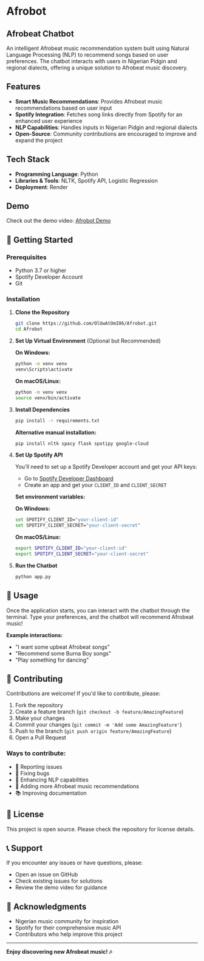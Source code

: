 # Afrobot

## Afrobeat Chatbot

An intelligent Afrobeat music recommendation system built using Natural Language Processing (NLP) to recommend songs based on user preferences. The chatbot interacts with users in Nigerian Pidgin and regional dialects, offering a unique solution to Afrobeat music discovery.

## Features

- **Smart Music Recommendations**: Provides Afrobeat music recommendations based on user input
- **Spotify Integration**: Fetches song links directly from Spotify for an enhanced user experience  
- **NLP Capabilities**: Handles inputs in Nigerian Pidgin and regional dialects
- **Open-Source**: Community contributions are encouraged to improve and expand the project

## Tech Stack

- **Programming Language**: Python
- **Libraries & Tools**: NLTK, Spotify API, Logistic Regression
- **Deployment**: Render

## Demo

Check out the demo video: [Afrobot Demo]( https://drive.google.com/file/d/1jMpVqYRU5-mMBo1GPsnUd1Eajum9c36q/view)

## 🚀 Getting Started

### Prerequisites

- Python 3.7 or higher
- Spotify Developer Account
- Git

### Installation

1. **Clone the Repository**
   ```bash
   git clone https://github.com/OlUwAtOmI06/Afrobot.git
   cd Afrobot
   ```

2. **Set Up Virtual Environment** (Optional but Recommended)
   
   **On Windows:**
   ```bash
   python -m venv venv
   venv\Scripts\activate
   ```
   
   **On macOS/Linux:**
   ```bash
   python -m venv venv
   source venv/bin/activate
   ```

3. **Install Dependencies**
   ```bash
   pip install -r requirements.txt
   ```
   
   **Alternative manual installation:**
   ```bash
   pip install nltk spacy flask spotipy google-cloud
   ```

4. **Set Up Spotify API**
   
   You'll need to set up a Spotify Developer account and get your API keys:
   - Go to [Spotify Developer Dashboard](https://developer.spotify.com/dashboard/)
   - Create an app and get your `CLIENT_ID` and `CLIENT_SECRET`
   
   **Set environment variables:**
   
   **On Windows:**
   ```bash
   set SPOTIFY_CLIENT_ID="your-client-id"
   set SPOTIFY_CLIENT_SECRET="your-client-secret"
   ```
   
   **On macOS/Linux:**
   ```bash
   export SPOTIFY_CLIENT_ID="your-client-id"
   export SPOTIFY_CLIENT_SECRET="your-client-secret"
   ```

5. **Run the Chatbot**
   ```bash
   python app.py
   ```

## 💬 Usage

Once the application starts, you can interact with the chatbot through the terminal. Type your preferences, and the chatbot will recommend Afrobeat music!

**Example interactions:**
- "I want some upbeat Afrobeat songs"
- "Recommend some Burna Boy songs"
- "Play something for dancing"

## 🤝 Contributing

Contributions are welcome! If you'd like to contribute, please:

1. Fork the repository
2. Create a feature branch (`git checkout -b feature/AmazingFeature`)
3. Make your changes
4. Commit your changes (`git commit -m 'Add some AmazingFeature'`)
5. Push to the branch (`git push origin feature/AmazingFeature`)
6. Open a Pull Request

### Ways to contribute:
- 🐛 Reporting issues
- 🔧 Fixing bugs
- 🧠 Enhancing NLP capabilities
- 🎵 Adding more Afrobeat music recommendations
- 📚 Improving documentation

## 📝 License

This project is open source. Please check the repository for license details.

## 📞 Support

If you encounter any issues or have questions, please:
- Open an issue on GitHub
- Check existing issues for solutions
- Review the demo video for guidance

## 🌟 Acknowledgments

- Nigerian music community for inspiration
- Spotify for their comprehensive music API
- Contributors who help improve this project

---

**Enjoy discovering new Afrobeat music! 🎶**
